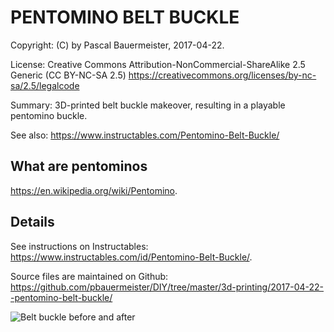 # PENTOMINO BELT BUCKLE

Copyright: (C) by Pascal Bauermeister, 2017-04-22.

License: Creative Commons Attribution-NonCommercial-ShareAlike 2.5 Generic (CC BY-NC-SA 2.5) https://creativecommons.org/licenses/by-nc-sa/2.5/legalcode

Summary: 3D-printed belt buckle makeover, resulting in a playable pentomino buckle.

See also: https://www.instructables.com/Pentomino-Belt-Buckle/

## What are pentominos
https://en.wikipedia.org/wiki/Pentomino.

## Details
See instructions on Instructables:
https://www.instructables.com/id/Pentomino-Belt-Buckle/.

Source files are maintained on Github:
https://github.com/pbauermeister/DIY/tree/master/3d-printing/2017-04-22--pentomino-belt-buckle/


![Belt buckle before and after](belt-buckle.png?raw=true "Pentomino belt buckle")
